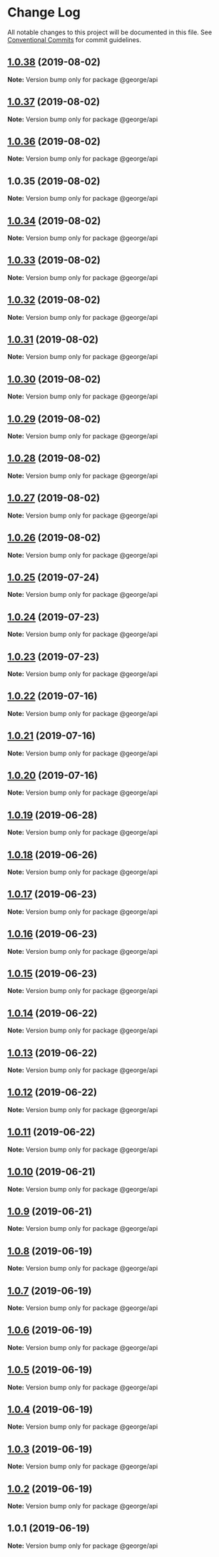 # Change Log

All notable changes to this project will be documented in this file.
See [Conventional Commits](https://conventionalcommits.org) for commit guidelines.

## [1.0.38](https://github.com/ThreeMammals/george/compare/@george/api@1.0.37...@george/api@1.0.38) (2019-08-02)

**Note:** Version bump only for package @george/api





## [1.0.37](https://github.com/ThreeMammals/george/compare/@george/api@1.0.36...@george/api@1.0.37) (2019-08-02)

**Note:** Version bump only for package @george/api





## [1.0.36](https://github.com/ThreeMammals/george/compare/@george/api@1.0.35...@george/api@1.0.36) (2019-08-02)

**Note:** Version bump only for package @george/api





## 1.0.35 (2019-08-02)

**Note:** Version bump only for package @george/api





## [1.0.34](https://github.com/TomPallister/george/compare/@george/api@1.0.33...@george/api@1.0.34) (2019-08-02)

**Note:** Version bump only for package @george/api





## [1.0.33](https://github.com/TomPallister/george/compare/@george/api@1.0.32...@george/api@1.0.33) (2019-08-02)

**Note:** Version bump only for package @george/api





## [1.0.32](https://github.com/TomPallister/george/compare/@george/api@1.0.31...@george/api@1.0.32) (2019-08-02)

**Note:** Version bump only for package @george/api





## [1.0.31](https://github.com/TomPallister/george/compare/@george/api@1.0.30...@george/api@1.0.31) (2019-08-02)

**Note:** Version bump only for package @george/api





## [1.0.30](https://github.com/TomPallister/george/compare/@george/api@1.0.29...@george/api@1.0.30) (2019-08-02)

**Note:** Version bump only for package @george/api





## [1.0.29](https://github.com/TomPallister/george/compare/@george/api@1.0.28...@george/api@1.0.29) (2019-08-02)

**Note:** Version bump only for package @george/api





## [1.0.28](https://github.com/TomPallister/george/compare/@george/api@1.0.27...@george/api@1.0.28) (2019-08-02)

**Note:** Version bump only for package @george/api





## [1.0.27](https://github.com/TomPallister/george/compare/@george/api@1.0.26...@george/api@1.0.27) (2019-08-02)

**Note:** Version bump only for package @george/api





## [1.0.26](https://github.com/TomPallister/george/compare/@george/api@1.0.25...@george/api@1.0.26) (2019-08-02)

**Note:** Version bump only for package @george/api





## [1.0.25](https://github.com/TomPallister/george/compare/@george/api@1.0.24...@george/api@1.0.25) (2019-07-24)

**Note:** Version bump only for package @george/api





## [1.0.24](https://github.com/TomPallister/george/compare/@george/api@1.0.23...@george/api@1.0.24) (2019-07-23)

**Note:** Version bump only for package @george/api





## [1.0.23](https://github.com/TomPallister/george/compare/@george/api@1.0.22...@george/api@1.0.23) (2019-07-23)

**Note:** Version bump only for package @george/api





## [1.0.22](https://github.com/TomPallister/george/compare/@george/api@1.0.21...@george/api@1.0.22) (2019-07-16)

**Note:** Version bump only for package @george/api





## [1.0.21](https://github.com/TomPallister/george/compare/@george/api@1.0.20...@george/api@1.0.21) (2019-07-16)

**Note:** Version bump only for package @george/api





## [1.0.20](https://github.com/TomPallister/george/compare/@george/api@1.0.19...@george/api@1.0.20) (2019-07-16)

**Note:** Version bump only for package @george/api





## [1.0.19](https://github.com/TomPallister/george/compare/@george/api@1.0.18...@george/api@1.0.19) (2019-06-28)

**Note:** Version bump only for package @george/api





## [1.0.18](https://github.com/TomPallister/george/compare/@george/api@1.0.17...@george/api@1.0.18) (2019-06-26)

**Note:** Version bump only for package @george/api





## [1.0.17](https://github.com/TomPallister/george/compare/@george/api@1.0.16...@george/api@1.0.17) (2019-06-23)

**Note:** Version bump only for package @george/api





## [1.0.16](https://github.com/TomPallister/george/compare/@george/api@1.0.15...@george/api@1.0.16) (2019-06-23)

**Note:** Version bump only for package @george/api





## [1.0.15](https://github.com/TomPallister/george/compare/@george/api@1.0.14...@george/api@1.0.15) (2019-06-23)

**Note:** Version bump only for package @george/api





## [1.0.14](https://github.com/TomPallister/george/compare/@george/api@1.0.13...@george/api@1.0.14) (2019-06-22)

**Note:** Version bump only for package @george/api





## [1.0.13](https://github.com/TomPallister/george/compare/@george/api@1.0.12...@george/api@1.0.13) (2019-06-22)

**Note:** Version bump only for package @george/api





## [1.0.12](https://github.com/TomPallister/george/compare/@george/api@1.0.11...@george/api@1.0.12) (2019-06-22)

**Note:** Version bump only for package @george/api





## [1.0.11](https://github.com/TomPallister/george/compare/@george/api@1.0.10...@george/api@1.0.11) (2019-06-22)

**Note:** Version bump only for package @george/api





## [1.0.10](https://github.com/TomPallister/george/compare/@george/api@1.0.9...@george/api@1.0.10) (2019-06-21)

**Note:** Version bump only for package @george/api





## [1.0.9](https://github.com/TomPallister/george/compare/@george/api@1.0.8...@george/api@1.0.9) (2019-06-21)

**Note:** Version bump only for package @george/api





## [1.0.8](https://github.com/TomPallister/george/compare/@george/api@1.0.7...@george/api@1.0.8) (2019-06-19)

**Note:** Version bump only for package @george/api





## [1.0.7](https://github.com/TomPallister/george/compare/@george/api@1.0.6...@george/api@1.0.7) (2019-06-19)

**Note:** Version bump only for package @george/api





## [1.0.6](https://github.com/TomPallister/george/compare/@george/api@1.0.5...@george/api@1.0.6) (2019-06-19)

**Note:** Version bump only for package @george/api





## [1.0.5](https://github.com/TomPallister/george/compare/@george/api@1.0.4...@george/api@1.0.5) (2019-06-19)

**Note:** Version bump only for package @george/api





## [1.0.4](https://github.com/TomPallister/george/compare/@george/api@1.0.3...@george/api@1.0.4) (2019-06-19)

**Note:** Version bump only for package @george/api





## [1.0.3](https://github.com/TomPallister/george/compare/@george/api@1.0.2...@george/api@1.0.3) (2019-06-19)

**Note:** Version bump only for package @george/api





## [1.0.2](https://github.com/TomPallister/george/compare/@george/api@1.0.1...@george/api@1.0.2) (2019-06-19)

**Note:** Version bump only for package @george/api





## 1.0.1 (2019-06-19)

**Note:** Version bump only for package @george/api
